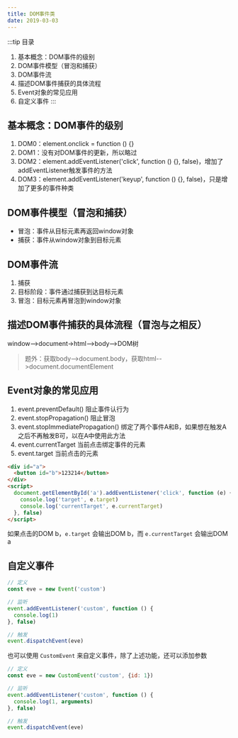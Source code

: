 ```yaml
---
title: DOM事件类
date: 2019-03-03
---
```


:::tip 目录
1. 基本概念：DOM事件的级别
2. DOM事件模型（冒泡和捕获）
3. DOM事件流
4. 描述DOM事件捕获的具体流程
5. Event对象的常见应用
6. 自定义事件
:::

## 基本概念：DOM事件的级别

1. DOM0：element.onclick = function () {}
2. DOM1：没有对DOM事件的更新，所以略过
3. DOM2：element.addEventListener('click', function () {}, false)，增加了addEventListener触发事件的方法
4. DOM3：element.addEventListener('keyup', function () {}, false)，只是增加了更多的事件种类

## DOM事件模型（冒泡和捕获）

- 冒泡：事件从目标元素再返回window对象
- 捕获：事件从window对象到目标元素

## DOM事件流

1. 捕获
2. 目标阶段：事件通过捕获到达目标元素
3. 冒泡：目标元素再冒泡到window对象

## 描述DOM事件捕获的具体流程（冒泡与之相反）

window-->document->html-->body-->DOM树

> 题外：获取body-->document.body，获取html-->document.documentElement

## Event对象的常见应用

1. event.preventDefault() 阻止事件认行为
2. event.stopPropagation() 阻止冒泡
3. event.stopImmediatePropagation() 绑定了两个事件A和B，如果想在触发A之后不再触发B可，以在A中使用此方法
4. event.currentTarget 当前点击绑定事件的元素
5. event.target 当前点击的元素

```html
<div id="a">
  <button id="b">123214</button>
</div>
<script>
  document.getElementById('a').addEventListener('click', function (e) {
    console.log('target', e.target)
    console.log('currentTarget', e.currentTarget)
  }, false)
</script>
```

如果点击的DOM b，`e.target` 会输出DOM b，而 `e.currentTarget` 会输出DOM a

## 自定义事件

```javascript
// 定义
const eve = new Event('custom')

// 监听
event.addEventListener('custom', function () {
  console.log(1)
}, false)

// 触发
event.dispatchEvent(eve)
```

也可以使用 `CustomEvent` 来自定义事件，除了上述功能，还可以添加参数

```javascript
// 定义
const eve = new CustomEvent('custom', {id: 1})

// 监听
event.addEventListener('custom', function () {
  console.log(1, arguments)
}, false)

// 触发
event.dispatchEvent(eve)
```